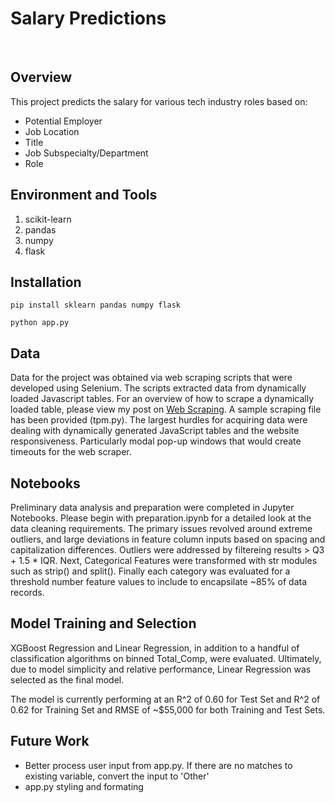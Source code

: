 # Salary Predictions
<br>

## Overview
This project predicts the salary for various tech industry roles based on:
- Potential Employer
- Job Location
- Title
- Job Subspecialty/Department
- Role

## Environment and Tools
1. scikit-learn
2. pandas
3. numpy
4. flask

## Installation

`pip install sklearn pandas numpy flask`

`python app.py`

## Data
Data for the project was obtained via web scraping scripts that were developed using Selenium. The scripts extracted data from dynamically loaded Javascript tables. For an overview of how to scrape a dynamically loaded table, please view my post on [Web Scraping](https://medium.com/@jcclark141152/data-extraction-from-dynamic-tables-9d9eafbd8064). A sample scraping file has been provided (tpm.py). The largest hurdles for acquiring data were dealing with dynamically generated JavaScript tables and the website responsiveness. Particularly modal pop-up windows that would create timeouts for the web scraper.

## Notebooks
Preliminary data analysis and preparation were completed in Jupyter Notebooks. Please begin with preparation.ipynb for a detailed look at the data cleaning requirements. The primary issues revolved around extreme outliers, and large deviations in feature column inputs based on spacing and capitalization differences. Outliers were addressed by filtereing results > Q3 + 1.5 * IQR. Next, Categorical Features were transformed with str modules such as strip() and split(). Finally each category was evaluated for a threshold number feature values to include to encapsilate ~85% of data records. 

## Model Training and Selection
XGBoost Regression and Linear Regression, in addition to a handful of classification algorithms on binned Total_Comp, were evaluated. Ultimately, due to model simplicity and relative  performance, Linear Regression was selected as the final model.

The model is currently performing at an R^2 of 0.60 for Test Set and R^2 of 0.62 for Training Set and RMSE of ~$55,000 for both Training and Test Sets. 

## Future Work
- Better process user input from app.py. If there are no matches to existing variable, convert the input to 'Other'
- app.py styling and formating
